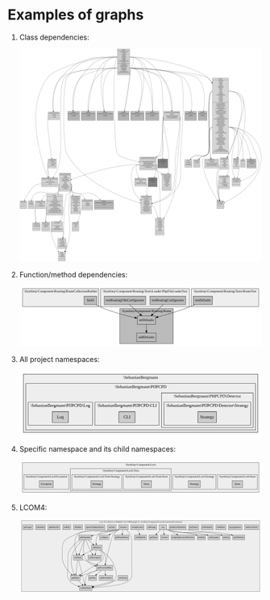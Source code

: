 # Examples of graphs

1. Class dependencies:

   ![](class_graph.svg)
   
2. Function/method dependencies:

   ![](func_graph.svg)
   
3. All project namespaces:

   ![](all_namespaces_graph.svg)
   
4. Specific namespace and its child namespaces:

   ![](specific_namespaces_graph.svg)
   
5. LCOM4:

   ![](lcom4_graph.svg)
